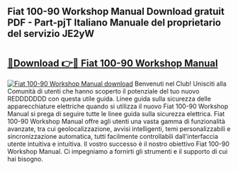 ## Fiat 100-90 Workshop Manual Download gratuit PDF - Part-pjT Italiano Manuale del proprietario del servizio JE2yW

# <h2><a href="http://dfe88u.blite.top/?on=Fiat+100-90+Workshop+Manual">🔗Download 👉🔴 Fiat 100-90 Workshop Manual</a></h2>

[![Fiat 100-90 Workshop Manual download](https://i.imgur.com/lujVjoI.png)](http://dfe88u.blite.top/?on=Fiat+100-90+Workshop+Manual)
Benvenuti nel Club! Unisciti alla Comunità di utenti che hanno scoperto il potenziale del tuo nuovo REDDDDDDD con questa utile guida. Linee guida sulla sicurezza delle apparecchiature elettriche quando si utilizza il nuovo Fiat 100-90 Workshop Manual si prega di seguire tutte le linee guida sulla sicurezza elettrica. Fiat 100-90 Workshop Manual offre agli utenti una vasta gamma di funzionalità avanzate, tra cui geolocalizzazione, avvisi intelligenti, temi personalizzabili e sincronizzazione automatica, tutti facilmente controllabili dall'interfaccia utente intuitiva e intuitiva. Il vostro successo è il nostro obiettivo Fiat 100-90 Workshop Manual. Ci impegniamo a fornirti gli strumenti e il supporto di cui hai bisogno.
